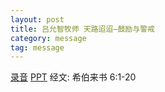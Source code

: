 ```yaml
---
layout: post
title: 吕允智牧师 天路迢迢—鼓励与警戒
category: message
tag: message
---
```


[录音](https://drive.google.com/file/d/11jxBy0Ot_RoLg4JxKRVRs47rZ_D_ESKs/view?usp=sharing) [PPT](https://drive.google.com/file/d/0B66cODim0szOajVoQWNzZ2tEbUJFVE1YdGV0T1Itdjctdkc4/view?usp=sharing) 经文: 希伯来书 6:1-20
